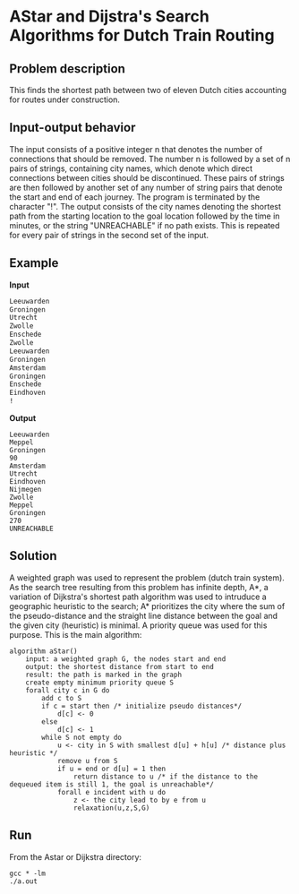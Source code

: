 # AStar and Dijstra's Search Algorithms for Dutch Train Routing

## Problem description

This finds the shortest path between two of eleven Dutch cities accounting for routes under construction.

## Input-output behavior

The input consists of a positive integer n that denotes the number of connections that should be removed. The number n is followed by a set of n pairs of strings, containing city names, which denote which direct connections between cities should be discontinued. These pairs of strings are then followed by another set of any number of string pairs that denote the start and end of each journey. The program is terminated by the character "!". The output consists of the city names denoting the shortest path from the starting location to the goal location followed by the time in minutes, or the string "UNREACHABLE" if no path exists. This is repeated for every pair of strings in the second set of the input.

## Example
**Input**
```3
Leeuwarden
Groningen
Utrecht
Zwolle
Enschede
Zwolle
Leeuwarden
Groningen
Amsterdam
Groningen
Enschede
Eindhoven
!
```
**Output**
```
Leeuwarden
Meppel
Groningen
90
Amsterdam
Utrecht
Eindhoven
Nijmegen
Zwolle
Meppel
Groningen
270
UNREACHABLE
```

## Solution
A weighted graph was used to represent the problem (dutch train system). As the search tree resulting from this problem has infinite depth, A*, a variation of Dijkstra's shortest path algorithm was used to intruduce a geographic heuristic to the search; A* prioritizes the city where the sum of the pseudo-distance and the straight line distance between the goal and the given city (heuristic) is minimal. A priority queue was used for this purpose. This is the main algorithm:

```
algorithm aStar()
    input: a weighted graph G, the nodes start and end
    output: the shortest distance from start to end
    result: the path is marked in the graph
    create empty minimum priority queue S
    forall city c in G do
        add c to S
        if c = start then /* initialize pseudo distances*/
            d[c] <- 0
        else
            d[c] <- 1
        while S not empty do
            u <- city in S with smallest d[u] + h[u] /* distance plus heuristic */
            remove u from S
            if u = end or d[u] = 1 then
                return distance to u /* if the distance to the dequeued item is still 1, the goal is unreachable*/
            forall e incident with u do
                z <- the city lead to by e from u
                relaxation(u,z,S,G)
```

## Run

From the Astar or Dijkstra directory:
```
gcc * -lm
./a.out
```